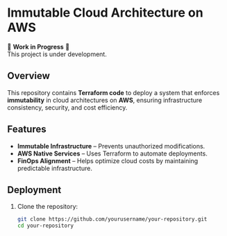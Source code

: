 # Immutable Cloud Architecture on AWS  

🚧 **Work in Progress** 🚧  
This project is under development.

## Overview  
This repository contains **Terraform code** to deploy a system that enforces **immutability** in cloud architectures on **AWS**, ensuring infrastructure consistency, security, and cost efficiency.  

## Features  
- **Immutable Infrastructure** – Prevents unauthorized modifications.  
- **AWS Native Services** – Uses Terraform to automate deployments.  
- **FinOps Alignment** – Helps optimize cloud costs by maintaining predictable infrastructure.  

## Deployment  
1. Clone the repository:  
   ```sh
   git clone https://github.com/yourusername/your-repository.git
   cd your-repository
